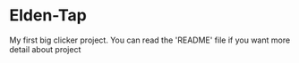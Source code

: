 # Elden-Tap
My first big clicker project. You can read the 'README' file if you want more detail about project
